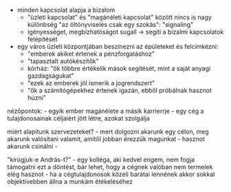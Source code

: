 - minden kapcsolat alapja a bizalom
    - "üzleti kapcsolat" és "magánéleti kapcsolat" között nincs is nagy különbség
"az öltönyviselés csak egy szokás": "signaling"
    - igényességet, megbízhatóságot sugall -> segíti a bizalmi kapcsolatok felépítését
- egy város üzleti központjában beszínezni az épületeket és felcímkézni:
    - "emberek akiket értenek a pénzforgatáshoz"
    - "tapasztalt autókészítők"
    - kórház: "ők többre értékelik mások segítését, mint a saját anyagi gazdagságukat"
    - "ezek az emberek jól ismerik a jogrendszert"
    - "ők a számítógépekhez értenek igazán, ebből próbálnak hasznot húzni"

nézőpontok:
    - egyik ember magánélete a másik karrierrje
    - egy cég a tulajdonosainak céljaiért jött létre, azokat szolgálja

miért alapítunk szervezeteket?
    - mert dolgozni akarunk egy célon, meg akarunk valósítani valamit, amitől jobban érezzük magunkat
    - hasznot akarunk csinálni
    - 

"kirúgjuk-e András-t?"
    - egy kolléga, aki kedvel engem, nem fogja támogatni ezt a döntést, bár lehet, hogy a cégnek valóban nem termelek elég hasznot
    - ha a cégtulajdonosok közeli barátai lennének akkor sokkal objektívebben állna a munkám étékeléséhez